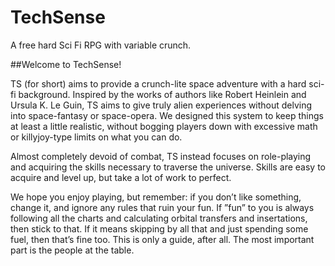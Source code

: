 # TechSense
A free hard Sci Fi RPG with variable crunch.

##Welcome to TechSense!

TS (for short) aims to provide a crunch-lite space adventure with a hard sci-fi background. Inspired by the works of authors like Robert Heinlein and Ursula K. Le Guin, TS aims to give truly alien experiences without delving into space-fantasy or space-opera. We designed this system to keep things at least a little realistic, without bogging players down with excessive math or killyjoy-type limits on what you can do.


Almost completely devoid of combat, TS instead focuses on role-playing and acquiring the skills necessary to traverse the universe. Skills are easy to acquire and level up, but take a lot of work to perfect. 


We hope you enjoy playing, but remember: if you don’t like something, change it, and ignore any rules that ruin your fun. If ”fun” to you is always following all the charts and calculating orbital transfers and insertations, then stick to that. If it means skipping by all that and just spending some fuel, then that’s fine too. This is only a guide, after all. The most important part is the people at the table.